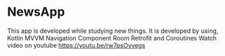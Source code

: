 # NewsApp
This app is developed while studying new things.
It is developed by using,
Kotlin
MVVM
Navigation Component
Room
Retrofit and Coroutines
 Watch video on youtube
 https://youtu.be/rw7psOyvegs
